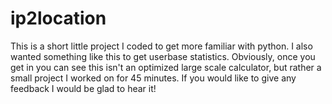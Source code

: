 # ip2location
This is a short little project I coded to get more familiar with python. I also wanted something like this to get userbase statistics. Obviously, once you get in you can see this isn't an optimized large scale calculator, but rather a small project I worked on for 45 minutes. If you would like to give any feedback I would be glad to hear it!
